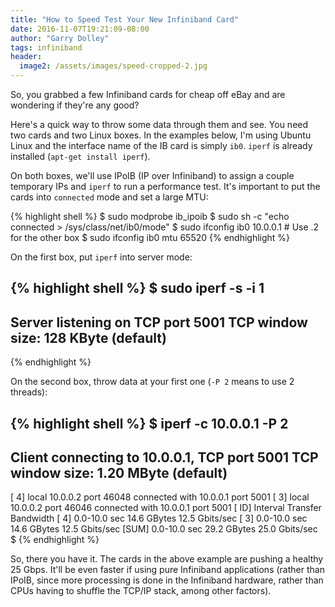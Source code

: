 ```yaml
---
title: "How to Speed Test Your New Infiniband Card"
date: 2016-11-07T19:21:09-08:00
author: "Garry Dolley"
tags: infiniband
header:
  image2: /assets/images/speed-cropped-2.jpg
---
```


So, you grabbed a few Infiniband cards for cheap off eBay and are
wondering if they're any good?

Here's a quick way to throw some data through them and see.  You need
two cards and two Linux boxes.  In the examples below, I'm using Ubuntu
Linux and the interface name of the IB card is simply ``ib0``.
``iperf`` is already installed (``apt-get install iperf``).

On both boxes, we'll use IPoIB (IP over Infiniband) to assign a couple
temporary IPs and ``iperf`` to run a performance test.  It's important
to put the cards into ``connected`` mode and set a large MTU:

{% highlight shell %}
$ sudo modprobe ib_ipoib
$ sudo sh -c "echo connected > /sys/class/net/ib0/mode"
$ sudo ifconfig ib0 10.0.0.1   # Use .2 for the other box
$ sudo ifconfig ib0 mtu 65520
{% endhighlight %}

On the first box, put ``iperf`` into server mode:

{% highlight shell %}
$ sudo iperf -s -i 1
------------------------------------------------------------
Server listening on TCP port 5001
TCP window size:  128 KByte (default)
------------------------------------------------------------
{% endhighlight %}

On the second box, throw data at your first one (``-P 2`` means to use 2
threads):

{% highlight shell %}
$ iperf -c 10.0.0.1 -P 2
------------------------------------------------------------
Client connecting to 10.0.0.1, TCP port 5001
TCP window size: 1.20 MByte (default)
------------------------------------------------------------
[  4] local 10.0.0.2 port 46048 connected with 10.0.0.1 port 5001
[  3] local 10.0.0.2 port 46046 connected with 10.0.0.1 port 5001
[ ID] Interval       Transfer     Bandwidth
[  4]  0.0-10.0 sec  14.6 GBytes  12.5 Gbits/sec
[  3]  0.0-10.0 sec  14.6 GBytes  12.5 Gbits/sec
[SUM]  0.0-10.0 sec  29.2 GBytes  25.0 Gbits/sec
$
{% endhighlight %}

So, there you have it.  The cards in the above example are pushing a healthy 25
Gbps.  It'll be even faster if using pure Infiniband applications (rather than
IPoIB, since more processing is done in the Infiniband hardware, rather than
CPUs having to shuffle the TCP/IP stack, among other factors).
